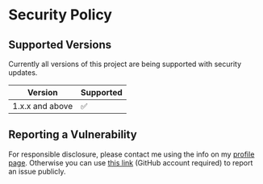 # Security Policy

## Supported Versions

Currently all versions of this project are
being supported with security updates.

| Version         | Supported          |
| --------------- | ------------------ |
| 1.x.x and above | :white_check_mark: |

## Reporting a Vulnerability

For responsible disclosure, please contact me using the info on my [profile page](https://github.com/thomasleplus). Otherwise you can use [this link](https://github.com/thomasleplus/raspberry-pi-utils/issues/new?assignees=thomasleplus&labels=security&template=security_vulnerability.md&title=%5BVULN%5D) (GitHub account required) to report an issue publicly.

